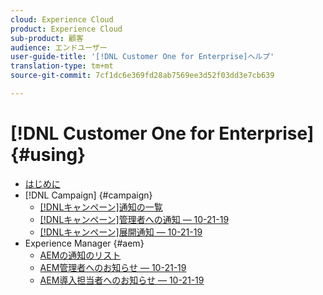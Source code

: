 ```yaml
---
cloud: Experience Cloud
product: Experience Cloud
sub-product: 顧客
audience: エンドユーザー
user-guide-title: '[!DNL Customer One for Enterprise]ヘルプ'
translation-type: tm+mt
source-git-commit: 7cf1dc6e369fd28ab7569ee3d52f03dd3e7cb639

---
```



# [!DNL Customer One for Enterprise] {#using}

+ [はじめに](home.md)
+ [!DNL Campaign] {#campaign}
   + [[!DNLキャンペーン]通知の一覧](campaign-list.md)
   + [[!DNLキャンペーン]管理者への通知 — 10-21-19](campaign-admin.md)
   + [[!DNLキャンペーン]展開通知 — 10-21-19](campaign-deploy.md)
+ Experience Manager {#aem}
   + [AEMの通知のリスト](aem-list.md)
   + [AEM管理者へのお知らせ — 10-21-19](aem-admin.md)
   + [AEM導入担当者へのお知らせ — 10-21-19](aem-deploy.md)
